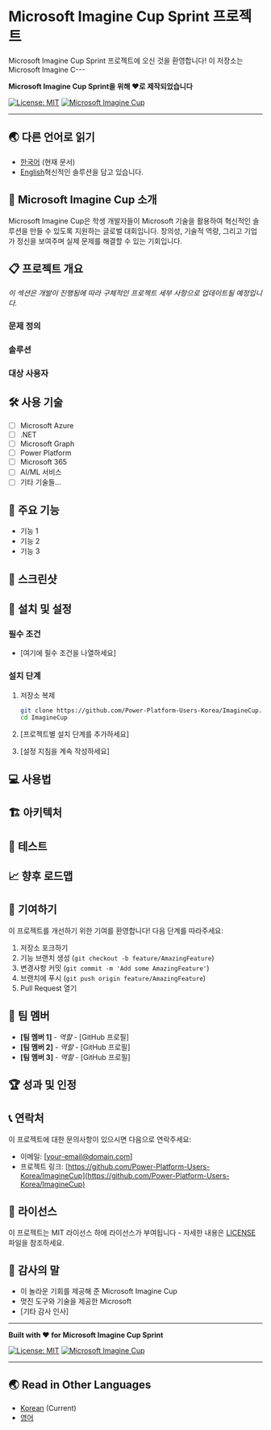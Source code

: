 # Microsoft Imagine Cup Sprint 프로젝트

Microsoft Imagine Cup Sprint 프로젝트에 오신 것을 환영합니다! 이 저장소는 Microsoft Imagine C---

**Microsoft Imagine Cup Sprint을 위해 ❤️로 제작되었습니다**

<!-- 배지들 -->
[![License: MIT](https://img.shields.io/badge/License-MIT-yellow.svg)](https://opensource.org/licenses/MIT)
[![Microsoft Imagine Cup](https://img.shields.io/badge/Microsoft-Imagine%20Cup-blue.svg)](https://imaginecup.microsoft.com/)

---

## 🌏 다른 언어로 읽기

- [한국어](README.md) (현재 문서)
- [English](README.en.md)혁신적인 솔루션을 담고 있습니다.

## 🎯 Microsoft Imagine Cup 소개

Microsoft Imagine Cup은 학생 개발자들이 Microsoft 기술을 활용하여 혁신적인 솔루션을 만들 수 있도록 지원하는 글로벌 대회입니다. 창의성, 기술적 역량, 그리고 기업가 정신을 보여주며 실제 문제를 해결할 수 있는 기회입니다.

## 📋 프로젝트 개요

<!-- 여기에 프로젝트 설명을 추가하세요 -->
*이 섹션은 개발이 진행됨에 따라 구체적인 프로젝트 세부 사항으로 업데이트될 예정입니다.*

### 문제 정의
<!-- 프로젝트가 해결하고자 하는 문제를 설명하세요 -->

### 솔루션
<!-- 혁신적인 솔루션을 설명하세요 -->

### 대상 사용자
<!-- 솔루션의 혜택을 받을 대상을 정의하세요 -->

## 🛠️ 사용 기술

<!-- 프로젝트에서 사용된 Microsoft 기술과 도구를 나열하세요 -->
- [ ] Microsoft Azure
- [ ] .NET
- [ ] Microsoft Graph
- [ ] Power Platform
- [ ] Microsoft 365
- [ ] AI/ML 서비스
- [ ] 기타 기술들...

## 🚀 주요 기능

<!-- 솔루션의 핵심 기능을 나열하세요 -->
- 기능 1
- 기능 2
- 기능 3

## 📱 스크린샷

<!-- 여기에 애플리케이션 스크린샷을 추가하세요 -->

## 🔧 설치 및 설정

### 필수 조건
- [여기에 필수 조건을 나열하세요]

### 설치 단계
1. 저장소 복제
   ```bash
   git clone https://github.com/Power-Platform-Users-Korea/ImagineCup.git
   cd ImagineCup
   ```

2. [프로젝트별 설치 단계를 추가하세요]

3. [설정 지침을 계속 작성하세요]

## 💻 사용법

<!-- 애플리케이션 사용 방법에 대한 지침을 제공하세요 -->

## 🏗️ 아키텍처

<!-- 솔루션의 아키텍처를 설명하세요 -->

## 🧪 테스트

<!-- 테스트 실행 방법을 설명하세요 -->

## 📈 향후 로드맵

<!-- 향후 개선사항과 기능을 개략적으로 설명하세요 -->

## 🤝 기여하기

이 프로젝트를 개선하기 위한 기여를 환영합니다! 다음 단계를 따라주세요:

1. 저장소 포크하기
2. 기능 브랜치 생성 (`git checkout -b feature/AmazingFeature`)
3. 변경사항 커밋 (`git commit -m 'Add some AmazingFeature'`)
4. 브랜치에 푸시 (`git push origin feature/AmazingFeature`)
5. Pull Request 열기

## 👥 팀 멤버

<!-- 팀 멤버와 역할을 나열하세요 -->
- **[팀 멤버 1]** - *역할* - [GitHub 프로필]
- **[팀 멤버 2]** - *역할* - [GitHub 프로필]
- **[팀 멤버 3]** - *역할* - [GitHub 프로필]

## 🏆 성과 및 인정

<!-- 획득한 상, 인정사항, 또는 달성한 마일스톤을 나열하세요 -->

## 📞 연락처

이 프로젝트에 대한 문의사항이 있으시면 다음으로 연락주세요:
- 이메일: [your-email@domain.com]
- 프로젝트 링크: [https://github.com/Power-Platform-Users-Korea/ImagineCup](https://github.com/Power-Platform-Users-Korea/ImagineCup)

## 📄 라이선스

이 프로젝트는 MIT 라이선스 하에 라이선스가 부여됩니다 - 자세한 내용은 [LICENSE](LICENSE) 파일을 참조하세요.

## 🙏 감사의 말

- 이 놀라운 기회를 제공해 준 Microsoft Imagine Cup
- 멋진 도구와 기술을 제공한 Microsoft
- [기타 감사 인사]

---

**Built with ❤️ for Microsoft Imagine Cup Sprint**

<!-- Badges -->
[![License: MIT](https://img.shields.io/badge/License-MIT-yellow.svg)](https://opensource.org/licenses/MIT)
[![Microsoft Imagine Cup](https://img.shields.io/badge/Microsoft-Imagine%20Cup-blue.svg)](https://imaginecup.microsoft.com/)

---

## 🌏 Read in Other Languages

- [Korean](README.md) (Current)
- [영어](README.en.md)